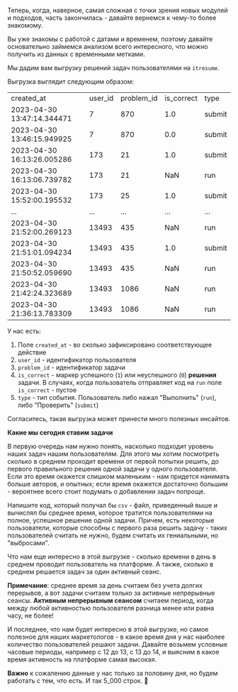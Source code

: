 Теперь, когда, наверное, самая сложная с точки зрения новых модулей и подходов, часть закончилась - давайте вернемся к чему-то более знакомому.

Вы уже знакомы с работой с датами и временем, поэтому давайте основательно займемся анализом всего интересного, что можно получить из данных с временными метками.

Мы дадим вам выгрузку решений задач пользователями на `itresume`.

Выгрузка выглядит следующим образом:

<table><tbody><tr><td data-row="1">created_at</td><td data-row="1">user_id</td><td data-row="1">problem_id</td><td data-row="1">is_correct</td><td data-row="1">type</td></tr><tr><td data-row="2">2023-04-30 13:47:14.344471</td><td data-row="2">7</td><td data-row="2">870</td><td data-row="2">1.0</td><td data-row="2">submit</td></tr><tr><td data-row="3">2023-04-30 13:46:15.949925</td><td data-row="3">7</td><td data-row="3">870</td><td data-row="3">0.0</td><td data-row="3">submit</td></tr><tr><td data-row="4">2023-04-30 16:13:26.005286</td><td data-row="4">173</td><td data-row="4">21</td><td data-row="4">1.0</td><td data-row="4">submit</td></tr><tr><td data-row="5">2023-04-30 16:13:06.739782</td><td data-row="5">173</td><td data-row="5">21</td><td data-row="5">NaN</td><td data-row="5">run</td></tr><tr><td data-row="6">2023-04-30 15:52:00.195532</td><td data-row="6">173</td><td data-row="6">25</td><td data-row="6">1.0</td><td data-row="6">submit</td></tr><tr><td data-row="7">...</td><td data-row="7">...</td><td data-row="7">...</td><td data-row="7">...</td><td data-row="7">...</td></tr><tr><td data-row="8">2023-04-30 21:52:00.269123</td><td data-row="8">13493</td><td data-row="8">435</td><td data-row="8">NaN</td><td data-row="8">run</td></tr><tr><td data-row="9">2023-04-30 21:51:01.094234</td><td data-row="9">13493</td><td data-row="9">435</td><td data-row="9">1.0</td><td data-row="9">submit</td></tr><tr><td data-row="10">2023-04-30 21:50:52.059690</td><td data-row="10">13493</td><td data-row="10">435</td><td data-row="10">NaN</td><td data-row="10">run</td></tr><tr><td data-row="11">2023-04-30 21:42:24.323689</td><td data-row="11">13493</td><td data-row="11">1086</td><td data-row="11">NaN</td><td data-row="11">run</td></tr><tr><td data-row="12">2023-04-30 21:36:13.783309</td><td data-row="12">13493</td><td data-row="12">1086</td><td data-row="12">NaN</td><td data-row="12">run</td></tr></tbody></table>

У нас есть:

1. Поле `created_at` - во сколько зафиксировано соответствующее действие
2. `user_id` - идентификатор пользователя
3. `problem_id` - идентификатор задачи
4. `is_correct` - маркер успешного (`1`) или неуспешного (`0`) **решения** задачи. В случаях, когда пользователь отправляет код на `run` поле `is_correct` - пустое
5. `type` - тип события. Пользователь либо нажал "Выполнить" (`run`), либо "Проверить" (`submit`)

Согласитесь, такая выгрузка может принести много полезных инсайтов.

**Какие мы сегодня ставим задачи**

В первую очередь нам нужно понять, насколько подходит уровень наших задач нашим пользователям. Для этого мы хотим посмотреть сколько в среднем проходит времени от первой попытки решить, до первого правильного решения одной задачи у одного пользователя. Если это время окажется слишком маленьким - нам придется нанимать больше авторов, и опытных; если время окажется достаточно большим - вероятнее всего стоит подумать о добавлении задач попроще.

Напишите код, который получал бы `csv` - файл, приведенный выше и вычислял бы среднее время, которое тратится пользователями на полное, успешное решение одной задачи. Причем, есть некоторые пользователи, которые способны с первого раза решить задачу - таких пользователей считать не нужно, будем считать их гениальными, но "выбросами".

Что нам еще интересно в этой выгрузке - сколько времени в день в среднем проводит пользователь на платформе. А также, сколько в среднем решается задач за один активный сеанс.

**Примечание**: среднее время за день считаем без учета долгих перерывов, а вот задачи считаем только за активные непрерывные сеансы. **Активным непрерывным сеансом** считаем период, когда между любой активностью пользователя разница менее или равна часу, не более!

И последнее, что нам будет интересно в этой выгрузке, но самое полезное для наших маркетологов - в какое время дня у нас наиболее количество пользователей решают задачи. Давайте возьмем условные часовые периоды, например с 12 до 13, с 13 до 14, и выясним в какое время активность на платформе самая высокая.

**Важно** к сожалению данные у нас только за половину дня, но будем работать с тем, что есть. И так 5\_000 строк. 🙂
